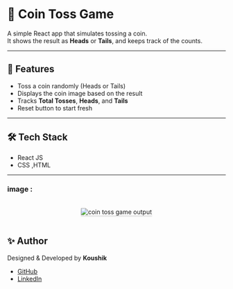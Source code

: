 # 🎲 Coin Toss Game

A simple React app that simulates tossing a coin.  
It shows the result as **Heads** or **Tails**, and keeps track of the counts.

---

## 🚀 Features
- Toss a coin randomly (Heads or Tails)
- Displays the coin image based on the result
- Tracks **Total Tosses**, **Heads**, and **Tails**
- Reset button to start fresh

---

## 🛠️ Tech Stack
- React JS  
- CSS ,HTML
---




###  image :

<br/>
<div style="text-align: center;">
    <img src="https://assets.ccbp.in/frontend/content/react-js/coin-toss-game-output.gif" alt="coin toss game output" style="max-width:70%;box-shadow:0 2.8px 2.2px rgba(0, 0, 0, 0.12)">
</div>
<br/>

## ✨ Author
Designed & Developed by **Koushik**  
- [GitHub](https://github.com/Koushik-26-09)  
- [LinkedIn](https://www.linkedin.com/in/koushik26)  
